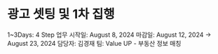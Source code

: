 # 광고 셋팅 및 1차 집행

1~3Days: 4 Step
업무 시작일: August 8, 2024
마감일: August 12, 2024 → August 23, 2024
담당자: 김경재
팀: Value UP - 부동산 정보 매칭